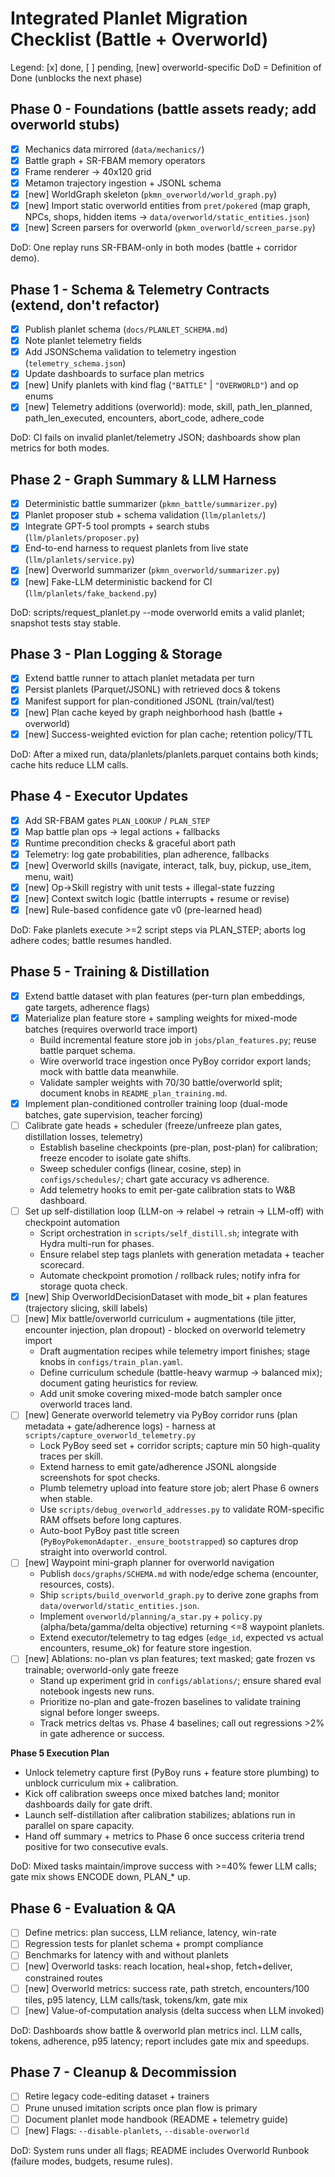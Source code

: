 # Integrated Planlet Migration Checklist (Battle + Overworld)

Legend: [x] done, [ ] pending, [new] overworld-specific
DoD = Definition of Done (unblocks the next phase)

## Phase 0 - Foundations (battle assets ready; add overworld stubs)
- [x] Mechanics data mirrored (`data/mechanics/`)
- [x] Battle graph + SR-FBAM memory operators
- [x] Frame renderer -> 40x120 grid
- [x] Metamon trajectory ingestion + JSONL schema
- [x] [new] WorldGraph skeleton (`pkmn_overworld/world_graph.py`)
- [x] [new] Import static overworld entities from `pret/pokered` (map graph, NPCs, shops, hidden items -> `data/overworld/static_entities.json`)
- [x] [new] Screen parsers for overworld (`pkmn_overworld/screen_parse.py`)

DoD: One replay runs SR-FBAM-only in both modes (battle + corridor demo).

## Phase 1 - Schema & Telemetry Contracts (extend, don't refactor)
- [x] Publish planlet schema (`docs/PLANLET_SCHEMA.md`)
- [x] Note planlet telemetry fields
- [x] Add JSONSchema validation to telemetry ingestion (`telemetry_schema.json`)
- [x] Update dashboards to surface plan metrics
- [x] [new] Unify planlets with kind flag (`"BATTLE"` | `"OVERWORLD"`) and op enums
- [x] [new] Telemetry additions (overworld): mode, skill, path_len_planned, path_len_executed, encounters, abort_code, adhere_code

DoD: CI fails on invalid planlet/telemetry JSON; dashboards show plan metrics for both modes.

## Phase 2 - Graph Summary & LLM Harness
- [x] Deterministic battle summarizer (`pkmn_battle/summarizer.py`)
- [x] Planlet proposer stub + schema validation (`llm/planlets/`)
- [x] Integrate GPT-5 tool prompts + search stubs (`llm/planlets/proposer.py`)
- [x] End-to-end harness to request planlets from live state (`llm/planlets/service.py`)
- [x] [new] Overworld summarizer (`pkmn_overworld/summarizer.py`)
- [x] [new] Fake-LLM deterministic backend for CI (`llm/planlets/fake_backend.py`)

DoD: scripts/request_planlet.py --mode overworld emits a valid planlet; snapshot tests stay stable.

## Phase 3 - Plan Logging & Storage
- [x] Extend battle runner to attach planlet metadata per turn
- [x] Persist planlets (Parquet/JSONL) with retrieved docs & tokens
- [x] Manifest support for plan-conditioned JSONL (train/val/test)
- [x] [new] Plan cache keyed by graph neighborhood hash (battle + overworld)
- [x] [new] Success-weighted eviction for plan cache; retention policy/TTL

DoD: After a mixed run, data/planlets/planlets.parquet contains both kinds; cache hits reduce LLM calls.

## Phase 4 - Executor Updates
- [x] Add SR-FBAM gates `PLAN_LOOKUP` / `PLAN_STEP`
- [x] Map battle plan ops -> legal actions + fallbacks
- [x] Runtime precondition checks & graceful abort path
- [x] Telemetry: log gate probabilities, plan adherence, fallbacks
- [x] [new] Overworld skills (navigate, interact, talk, buy, pickup, use_item, menu, wait)
- [x] [new] Op->Skill registry with unit tests + illegal-state fuzzing
- [x] [new] Context switch logic (battle interrupts + resume or revise)
- [x] [new] Rule-based confidence gate v0 (pre-learned head)

DoD: Fake planlets execute >=2 script steps via PLAN_STEP; aborts log adhere codes; battle resumes handled.

## Phase 5 - Training & Distillation
- [x] Extend battle dataset with plan features (per-turn plan embeddings, gate targets, adherence flags)
- [x] Materialize plan feature store + sampling weights for mixed-mode batches (requires overworld trace import)
  - Build incremental feature store job in `jobs/plan_features.py`; reuse battle parquet schema.
  - Wire overworld trace ingestion once PyBoy corridor export lands; mock with battle data meanwhile.
  - Validate sampler weights with 70/30 battle/overworld split; document knobs in `README_plan_training.md`.
- [x] Implement plan-conditioned controller training loop (dual-mode batches, gate supervision, teacher forcing)
- [ ] Calibrate gate heads + scheduler (freeze/unfreeze plan gates, distillation losses, telemetry)
  - Establish baseline checkpoints (pre-plan, post-plan) for calibration; freeze encoder to isolate gate shifts.
  - Sweep scheduler configs (linear, cosine, step) in `configs/schedules/`; chart gate accuracy vs adherence.
  - Add telemetry hooks to emit per-gate calibration stats to W&B dashboard.
- [ ] Set up self-distillation loop (LLM-on -> relabel -> retrain -> LLM-off) with checkpoint automation
  - Script orchestration in `scripts/self_distill.sh`; integrate with Hydra multi-run for phases.
  - Ensure relabel step tags planlets with generation metadata + teacher scorecard.
  - Automate checkpoint promotion / rollback rules; notify infra for storage quota check.
- [x] [new] Ship OverworldDecisionDataset with mode_bit + plan features (trajectory slicing, skill labels)
- [ ] [new] Mix battle/overworld curriculum + augmentations (tile jitter, encounter injection, plan dropout) - blocked on overworld telemetry import
  - Draft augmentation recipes while telemetry import finishes; stage knobs in `configs/train_plan.yaml`.
  - Define curriculum schedule (battle-heavy warmup -> balanced mix); document gating heuristics for review.
  - Add unit smoke covering mixed-mode batch sampler once overworld traces land.
- [ ] [new] Generate overworld telemetry via PyBoy corridor runs (plan metadata + gate/adherence logs) - harness at `scripts/capture_overworld_telemetry.py`
  - Lock PyBoy seed set + corridor scripts; capture min 50 high-quality traces per skill.
  - Extend harness to emit gate/adherence JSONL alongside screenshots for spot checks.
  - Plumb telemetry upload into feature store job; alert Phase 6 owners when stable.
  - Use `scripts/debug_overworld_addresses.py` to validate ROM-specific RAM offsets before long captures.
  - Auto-boot PyBoy past title screen (`PyBoyPokemonAdapter._ensure_bootstrapped`) so captures drop straight into overworld control.
- [ ] [new] Waypoint mini-graph planner for overworld navigation
  - Publish `docs/graphs/SCHEMA.md` with node/edge schema (encounter, resources, costs).
  - Ship `scripts/build_overworld_graph.py` to derive zone graphs from `data/overworld/static_entities.json`.
  - Implement `overworld/planning/a_star.py` + `policy.py` (alpha/beta/gamma/delta objective) returning <=8 waypoint planlets.
  - Extend executor/telemetry to tag edges (`edge_id`, expected vs actual encounters, resume_ok) for feature store ingestion.
- [ ] [new] Ablations: no-plan vs plan features; text masked; gate frozen vs trainable; overworld-only gate freeze
  - Stand up experiment grid in `configs/ablations/`; ensure shared eval notebook ingests new runs.
  - Prioritize no-plan and gate-frozen baselines to validate training signal before longer sweeps.
  - Track metrics deltas vs. Phase 4 baselines; call out regressions >2% in gate adherence or success.

**Phase 5 Execution Plan**
- Unlock telemetry capture first (PyBoy runs + feature store plumbing) to unblock curriculum mix + calibration.
- Kick off calibration sweeps once mixed batches land; monitor dashboards daily for gate drift.
- Launch self-distillation after calibration stabilizes; ablations run in parallel on spare capacity.
- Hand off summary + metrics to Phase 6 once success criteria trend positive for two consecutive evals.

DoD: Mixed tasks maintain/improve success with >=40% fewer LLM calls; gate mix shows ENCODE down, PLAN_* up.

## Phase 6 - Evaluation & QA
- [ ] Define metrics: plan success, LLM reliance, latency, win-rate
- [ ] Regression tests for planlet schema + prompt compliance
- [ ] Benchmarks for latency with and without planlets
- [ ] [new] Overworld tasks: reach location, heal+shop, fetch+deliver, constrained routes
- [ ] [new] Overworld metrics: success rate, path stretch, encounters/100 tiles, p95 latency, LLM calls/task, tokens/km, gate mix
- [ ] [new] Value-of-computation analysis (delta success when LLM invoked)

DoD: Dashboards show battle & overworld plan metrics incl. LLM calls, tokens, adherence, p95 latency; report includes gate mix and speedups.

## Phase 7 - Cleanup & Decommission
- [ ] Retire legacy code-editing dataset + trainers
- [ ] Prune unused imitation scripts once plan flow is primary
- [ ] Document planlet mode handbook (README + telemetry guide)
- [ ] [new] Flags: `--disable-planlets`, `--disable-overworld`

DoD: System runs under all flags; README includes Overworld Runbook (failure modes, budgets, resume rules).
